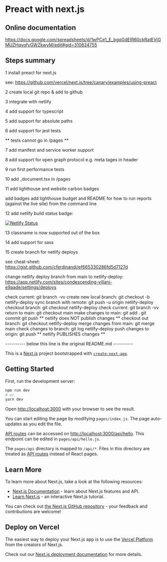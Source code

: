 # Preact with next.js

## Online documentation

  https://docs.google.com/spreadsheets/d/1wPCe1_E_bgqGdEIR60ckRatEVjGMUZHqvofyGWZkwyM/edit#gid=310824755

## Steps summary

1 install preact for next.js

  see: https://github.com/vercel/next.js/tree/canary/examples/using-preact

2 create local git repo & add to github

3 integrate with netlify

4 add support for typescript

5 add support for absolute paths

6 add support for jest tests

  ** tests cannot go in /pages **

7 add manifest and service worker support

8 add support for open graph protocol e.g. meta tages in header

9 run first performance tests

10 add _document.tsx in /pages

11 add lighthouse and website carbon badges

  add badges
  add lighthouse budget and README for how to run reports (against the live site) from the command line

12 add netlify build status badge:

  [![Netlify Status](https://api.netlify.com/api/v1/badges/95741ee3-ab8b-47f4-a4ca-b039765160f1/deploy-status)](https://app.netlify.com/sites/snapdragon-retrieval/deploys)

13 classname is now supported out of the box

14 add support for sass

15 create branch for netlify deploys

  see cheat-sheet: https://gist.github.com/cferdinandi/ef665330286fd5d7127d

  change netlify deploy branch from main to netlify-deploy: https://app.netlify.com/sites/condescending-villani-e9aade/settings/deploys

  check current: git branch -vv
  create new local branch: git checkout -b netlify-deploy
  sync branch with remote: git push -u origin netlify-deploy
  checkout branch: git checkout netlify-deploy
  check current: git branch -vv
  return to main: git checkout main
  make changes to main: git add . git commit git push
  ** netlify does NOT publish changes **
  checkout out branch: git checkout netlify-deploy
  merge changes from main: git merge main
  check changes to branch: git log netlify-deploy
  push changes to origin: git push
  ** netlify PUBLISHES changes **

---------- below this line is the original README.md ----------

This is a [Next.js](https://nextjs.org/) project bootstrapped with [`create-next-app`](https://github.com/vercel/next.js/tree/canary/packages/create-next-app).

## Getting Started

First, run the development server:

```bash
npm run dev
# or
yarn dev
```

Open [http://localhost:3000](http://localhost:3000) with your browser to see the result.

You can start editing the page by modifying `pages/index.js`. The page auto-updates as you edit the file.

[API routes](https://nextjs.org/docs/api-routes/introduction) can be accessed on [http://localhost:3000/api/hello](http://localhost:3000/api/hello). This endpoint can be edited in `pages/api/hello.js`.

The `pages/api` directory is mapped to `/api/*`. Files in this directory are treated as [API routes](https://nextjs.org/docs/api-routes/introduction) instead of React pages.

## Learn More

To learn more about Next.js, take a look at the following resources:

- [Next.js Documentation](https://nextjs.org/docs) - learn about Next.js features and API.
- [Learn Next.js](https://nextjs.org/learn) - an interactive Next.js tutorial.

You can check out [the Next.js GitHub repository](https://github.com/vercel/next.js/) - your feedback and contributions are welcome!

## Deploy on Vercel

The easiest way to deploy your Next.js app is to use the [Vercel Platform](https://vercel.com/new?utm_medium=default-template&filter=next.js&utm_source=create-next-app&utm_campaign=create-next-app-readme) from the creators of Next.js.

Check out our [Next.js deployment documentation](https://nextjs.org/docs/deployment) for more details.
